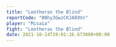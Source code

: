 ```yaml
---
title: "Leotheras the Blind"
reportCode: "BNhy3GwzCKJA89Vn"
player: "Misaia"
fight: "Leotheras the Blind"
date: 2021-10-24T19:01:26.673000+00:00
---
```

